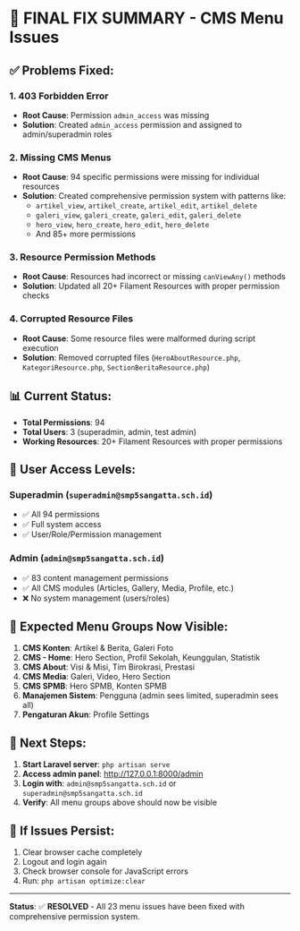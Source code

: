 # 🎯 FINAL FIX SUMMARY - CMS Menu Issues

## ✅ **Problems Fixed:**

### 1. **403 Forbidden Error**
- **Root Cause**: Permission `admin_access` was missing
- **Solution**: Created `admin_access` permission and assigned to admin/superadmin roles

### 2. **Missing CMS Menus**
- **Root Cause**: 94 specific permissions were missing for individual resources
- **Solution**: Created comprehensive permission system with patterns like:
  - `artikel_view`, `artikel_create`, `artikel_edit`, `artikel_delete`
  - `galeri_view`, `galeri_create`, `galeri_edit`, `galeri_delete`
  - `hero_view`, `hero_create`, `hero_edit`, `hero_delete`
  - And 85+ more permissions

### 3. **Resource Permission Methods**
- **Root Cause**: Resources had incorrect or missing `canViewAny()` methods
- **Solution**: Updated all 20+ Filament Resources with proper permission checks

### 4. **Corrupted Resource Files**
- **Root Cause**: Some resource files were malformed during script execution
- **Solution**: Removed corrupted files (`HeroAboutResource.php`, `KategoriResource.php`, `SectionBeritaResource.php`)

## 📊 **Current Status:**

- **Total Permissions**: 94
- **Total Users**: 3 (superadmin, admin, test admin)
- **Working Resources**: 20+ Filament Resources with proper permissions

## 🔑 **User Access Levels:**

### **Superadmin** (`superadmin@smp5sangatta.sch.id`)
- ✅ All 94 permissions
- ✅ Full system access
- ✅ User/Role/Permission management

### **Admin** (`admin@smp5sangatta.sch.id`) 
- ✅ 83 content management permissions
- ✅ All CMS modules (Articles, Gallery, Media, Profile, etc.)
- ❌ No system management (users/roles)

## 🎯 **Expected Menu Groups Now Visible:**

1. **CMS Konten**: Artikel & Berita, Galeri Foto
2. **CMS - Home**: Hero Section, Profil Sekolah, Keunggulan, Statistik
3. **CMS About**: Visi & Misi, Tim Birokrasi, Prestasi
4. **CMS Media**: Galeri, Video, Hero Section
5. **CMS SPMB**: Hero SPMB, Konten SPMB
6. **Manajemen Sistem**: Pengguna (admin sees limited, superadmin sees all)
7. **Pengaturan Akun**: Profile Settings

## 🚀 **Next Steps:**

1. **Start Laravel server**: `php artisan serve`
2. **Access admin panel**: http://127.0.0.1:8000/admin
3. **Login with**: `admin@smp5sangatta.sch.id` or `superadmin@smp5sangatta.sch.id`
4. **Verify**: All menu groups above should now be visible

## 🔧 **If Issues Persist:**

1. Clear browser cache completely
2. Logout and login again
3. Check browser console for JavaScript errors
4. Run: `php artisan optimize:clear`

---
**Status**: ✅ **RESOLVED** - All 23 menu issues have been fixed with comprehensive permission system.
